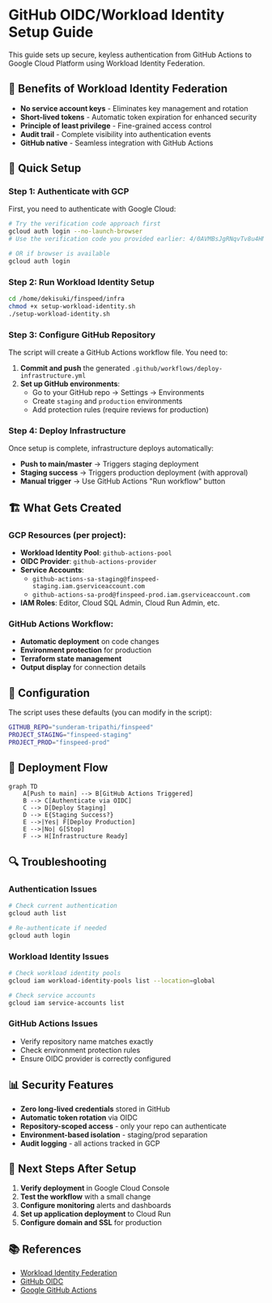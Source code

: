 # GitHub OIDC/Workload Identity Setup Guide

This guide sets up secure, keyless authentication from GitHub Actions to Google Cloud Platform using Workload Identity Federation.

## 🔐 Benefits of Workload Identity Federation

- **No service account keys** - Eliminates key management and rotation
- **Short-lived tokens** - Automatic token expiration for enhanced security  
- **Principle of least privilege** - Fine-grained access control
- **Audit trail** - Complete visibility into authentication events
- **GitHub native** - Seamless integration with GitHub Actions

## 🚀 Quick Setup

### Step 1: Authenticate with GCP

First, you need to authenticate with Google Cloud:

```bash
# Try the verification code approach first
gcloud auth login --no-launch-browser
# Use the verification code you provided earlier: 4/0AVMBsJgRNqvTv8u4HN8S6G8v0jstru-wML3kEIiaZb0SoS3FaxCWdny8e5WXsb0414mSdg

# OR if browser is available
gcloud auth login
```

### Step 2: Run Workload Identity Setup

```bash
cd /home/dekisuki/finspeed/infra
chmod +x setup-workload-identity.sh
./setup-workload-identity.sh
```

### Step 3: Configure GitHub Repository

The script will create a GitHub Actions workflow file. You need to:

1. **Commit and push** the generated `.github/workflows/deploy-infrastructure.yml`
2. **Set up GitHub environments**:
   - Go to your GitHub repo → Settings → Environments
   - Create `staging` and `production` environments
   - Add protection rules (require reviews for production)

### Step 4: Deploy Infrastructure

Once setup is complete, infrastructure deploys automatically:

- **Push to main/master** → Triggers staging deployment
- **Staging success** → Triggers production deployment (with approval)
- **Manual trigger** → Use GitHub Actions "Run workflow" button

## 🏗️ What Gets Created

### GCP Resources (per project):

- **Workload Identity Pool**: `github-actions-pool`
- **OIDC Provider**: `github-actions-provider` 
- **Service Accounts**: 
  - `github-actions-sa-staging@finspeed-staging.iam.gserviceaccount.com`
  - `github-actions-sa-prod@finspeed-prod.iam.gserviceaccount.com`
- **IAM Roles**: Editor, Cloud SQL Admin, Cloud Run Admin, etc.

### GitHub Actions Workflow:

- **Automatic deployment** on code changes
- **Environment protection** for production
- **Terraform state management**
- **Output display** for connection details

## 🔧 Configuration

The script uses these defaults (you can modify in the script):

```bash
GITHUB_REPO="sunderam-tripathi/finspeed"
PROJECT_STAGING="finspeed-staging"  
PROJECT_PROD="finspeed-prod"
```

## 🎯 Deployment Flow

```mermaid
graph TD
    A[Push to main] --> B[GitHub Actions Triggered]
    B --> C[Authenticate via OIDC]
    C --> D[Deploy Staging]
    D --> E{Staging Success?}
    E -->|Yes| F[Deploy Production]
    E -->|No| G[Stop]
    F --> H[Infrastructure Ready]
```

## 🔍 Troubleshooting

### Authentication Issues

```bash
# Check current authentication
gcloud auth list

# Re-authenticate if needed
gcloud auth login
```

### Workload Identity Issues

```bash
# Check workload identity pools
gcloud iam workload-identity-pools list --location=global

# Check service accounts
gcloud iam service-accounts list
```

### GitHub Actions Issues

- Verify repository name matches exactly
- Check environment protection rules
- Ensure OIDC provider is correctly configured

## 📊 Security Features

- **Zero long-lived credentials** stored in GitHub
- **Automatic token rotation** via OIDC
- **Repository-scoped access** - only your repo can authenticate
- **Environment-based isolation** - staging/prod separation
- **Audit logging** - all actions tracked in GCP

## 🔗 Next Steps After Setup

1. **Verify deployment** in Google Cloud Console
2. **Test the workflow** with a small change
3. **Configure monitoring** alerts and dashboards  
4. **Set up application deployment** to Cloud Run
5. **Configure domain and SSL** for production

## 📚 References

- [Workload Identity Federation](https://cloud.google.com/iam/docs/workload-identity-federation)
- [GitHub OIDC](https://docs.github.com/en/actions/deployment/security-hardening-your-deployments/about-security-hardening-with-openid-connect)
- [Google GitHub Actions](https://github.com/google-github-actions/auth)
